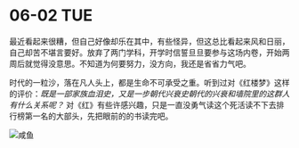 # 06-02 TUE

最近看起来很糟，但自己好像却乐在其中，有些怪异，但这总比看起来风和日丽，自己却苦不堪言要好。放弃了两门学科，开学时信誓旦旦要参与这场内卷，开始两周后就觉得没意思。不知道为何要努力，没方向，我还是省省力气吧。

时代的一粒沙，落在凡人头上，都是生命不可承受之重。听到过对《红楼梦》这样的评价：_既是一部家族血泪史，又是一步朝代兴衰史朝代的兴衰和墙院里的这群人有什么关系呢？_ 对《红》有些许感兴趣，只是一直没勇气读这个死活读不下去排行榜第一名的大部头，先把眼前的的书读完吧。

![&#x54B8;&#x9C7C;](https://i.loli.net/2020/06/03/eZuv1nDFqOdWowC.jpg)

